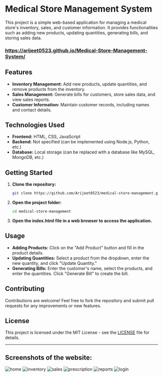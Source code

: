 # Medical Store Management System

This project is a simple web-based application for managing a medical store's inventory, sales, and customer information. It provides functionalities such as adding new products, updating quantities, generating bills, and storing sales data.

### https://arijeet0523.github.io/Medical-Store-Management-System/

## Features

- **Inventory Management:** Add new products, update quantities, and remove products from the inventory.
- **Sales Management:** Generate bills for customers, store sales data, and view sales reports.
- **Customer Information:** Maintain customer records, including names and contact details.

## Technologies Used

- **Frontend:** HTML, CSS, JavaScript
- **Backend:** Not specified (can be implemented using Node.js, Python, etc.)
- **Database:** Local storage (can be replaced with a database like MySQL, MongoDB, etc.)

## Getting Started

1. **Clone the repository:**
   ```bash
   git clone https://github.com/Arijeet0523/medical-store-management.git
   ```

2. **Open the project folder:**
   ```bash
   cd medical-store-management
   ```

3. **Open the index.html file in a web browser to access the application.**

## Usage

- **Adding Products:** Click on the "Add Product" button and fill in the product details.
- **Updating Quantities:** Select a product from the dropdown, enter the new quantity, and click "Update Quantity."
- **Generating Bills:** Enter the customer's name, select the products, and enter the quantities. Click "Generate Bill" to create the bill.

## Contributing

Contributions are welcome! Feel free to fork the repository and submit pull requests for any improvements or new features.

## License

This project is licensed under the MIT License - see the [LICENSE](LICENSE) file for details.

---

## Screenshots of the website: 

![home](https://github.com/Arijeet0523/Medical-Store-Management-System/assets/113160103/c1ce5548-e7c7-45a1-ad84-3ca6c89bed5b)
![inventory](https://github.com/Arijeet0523/Medical-Store-Management-System/assets/113160103/d0fb7c1e-310d-442f-a99d-a10cf8e95eea)
![sales](https://github.com/Arijeet0523/Medical-Store-Management-System/assets/113160103/57ffbcb8-765a-4d5b-9db3-5dc01d898384)
![prescription](https://github.com/Arijeet0523/Medical-Store-Management-System/assets/113160103/e3e83127-db36-450a-866a-534fbf120450)
![reports](https://github.com/Arijeet0523/Medical-Store-Management-System/assets/113160103/cb4ef5b8-3c4e-49a2-9a48-a1682a4f2921)
![login](https://github.com/Arijeet0523/Medical-Store-Management-System/assets/113160103/d131b77d-e50a-47ec-9b53-099385b27695)

